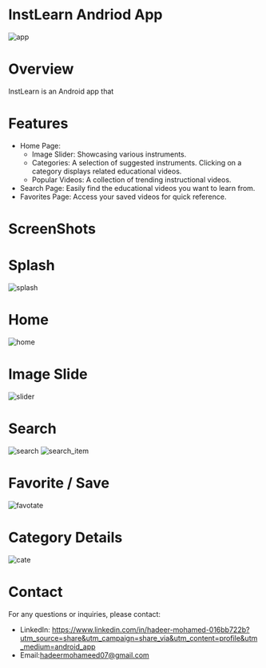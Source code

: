 # InstLearn Andriod App
![app](https://github.com/user-attachments/assets/c49125c0-8d65-4934-a047-e10ab5a530b8)
# Overview
InstLearn is an Android app that 
# Features
- Home Page: 
  - Image Slider: Showcasing various instruments.
  - Categories: A selection of suggested instruments. Clicking on a category displays related educational videos.
  - Popular Videos: A collection of trending instructional videos.
- Search Page: Easily find the educational videos you want to learn from.
- Favorites Page: Access your saved videos for quick reference.
# ScreenShots

# Splash
![splash](https://github.com/user-attachments/assets/e6515b25-1378-4f5c-8d57-a2b78ed02cce)

# Home
![home](https://github.com/user-attachments/assets/f05c4af4-ba67-41d0-840e-b6526d04681f)
# Image Slide
![slider](https://github.com/user-attachments/assets/16d4b116-af63-4065-8bd6-95202510c91c)

# Search
![search](https://github.com/user-attachments/assets/0d7a39a7-91a2-4558-9f73-428d8ea2aeee)
![search_item](https://github.com/user-attachments/assets/1278fa94-e992-4a3b-8276-a6f7a2c1f0ec)

# Favorite / Save
![favotate](https://github.com/user-attachments/assets/f1a2d457-8daf-4b0b-96ec-79ca152ab3b5)


# Category Details
![cate](https://github.com/user-attachments/assets/732bf1eb-7103-40d1-9c8c-909163a74733)


# Contact
For any questions or inquiries, please contact:
- LinkedIn: https://www.linkedin.com/in/hadeer-mohamed-016bb722b?utm_source=share&utm_campaign=share_via&utm_content=profile&utm_medium=android_app
- Email:hadeermohameed07@gmail.com




